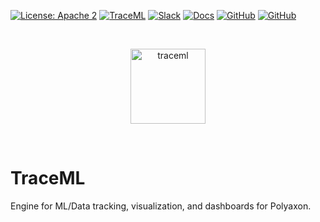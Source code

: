 [![License: Apache 2](https://img.shields.io/badge/License-apache2-green.svg)](LICENSE)
[![TraceML](https://github.com/polyaxon/traceml/actions/workflows/traceml.yml/badge.svg)](https://github.com/polyaxon/traceml/actions/workflows/traceml.yml)
[![Slack](https://img.shields.io/badge/chat-on%20slack-aadada.svg?logo=slack&longCache=true)](https://polyaxon.com/slack/)
[![Docs](https://img.shields.io/badge/docs-stable-brightgreen.svg?style=flat)](https://polyaxon.com/docs/)
[![GitHub](https://img.shields.io/badge/issue_tracker-github-blue?logo=github)](https://github.com/polyaxon/polyaxon/issues)
[![GitHub](https://img.shields.io/badge/roadmap-github-blue?logo=github)](https://github.com/polyaxon/polyaxon/milestones)

<br>
<p align="center">
  <p align="center">
    <img src="https://raw.githubusercontent.com/polyaxon/polyaxon/master/artifacts/packages/traceml.svg" alt="traceml" height="120">
  </p>
</p>
<br>

# TraceML

Engine for ML/Data tracking, visualization, and dashboards for Polyaxon.
